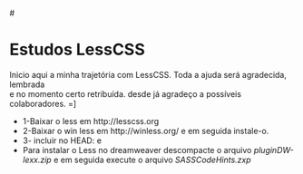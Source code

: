 ﻿#<H1>Estudos LessCSS</h1>
<p>Inicio aqui a minha trajetória com LessCSS. Toda a ajuda será agradecida, lembrada<br />e no momento certo retribuída. desde já agradeço a possíveis colaboradores. =]</p>
<ul>
<li>1-Baixar o less em http://lesscss.org</li>
<li>2-Baixar o win less em http://winless.org/ e em seguida instale-o.
<li>3- incluir no HEAD: <code><link href="folhas/less/estilo.less" rel="stylesheet/less" type="text/css"><!--<strong>ATENÇÃO NO rel, se trocar o /less por /css não funciona</strong>--></code> e <code><script src="js/less.js"></script><!--Adicionando suporte ao less--></code></li>
<li>Para instalar o Less no dreamweaver descompacte o arquivo <em>pluginDW-lexx.zip</em> e em seguida execute o arquivo <em>SASSCodeHints.zxp</em></li>
<ul>